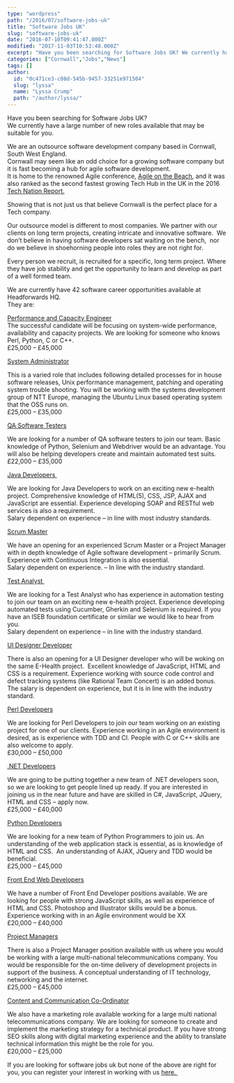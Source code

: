 ```yaml
---
type: "wordpress"
path: "/2016/07/software-jobs-uk"
title: "Software Jobs UK"
slug: "software-jobs-uk"
date: "2016-07-10T09:41:47.000Z"
modified: "2017-11-03T10:53:48.000Z"
excerpt: "Have you been searching for Software Jobs UK? We currently have a large number of new roles available that may be suitable for you. We are an outsource software development company based in Cornwall, South West England. Cornwall may seem like an odd choice for a growing software company but it is fast becoming a hub \[…\]"
categories: ["Cornwall","Jobs","News"]
tags: []
author:
  id: "0c471ce3-c08d-545b-9457-33251e971504"
  slug: "lyssa"
  name: "Lyssa Crump"
  path: "/author/lyssa/"
---
```

Have you been searching for Software Jobs UK?  
We currently have a large number of new roles available that may be suitable for you.

We are an outsource software development company based in Cornwall, South West England.  
Cornwall may seem like an odd choice for a growing software company but it is fast becoming a hub for agile software development.  
It is home to the renowned Agile conference, [Agile on the Beach](http://agileonthebeach.com/), and it was also ranked as the second fastest growing Tech Hub in the UK in the 2016 [Tech Nation Report.  
](http://www.techcityuk.com/wp-content/uploads/2016/02/Tech-Nation-2016_FINAL-ONLINE-1.pdf)

Showing that is not just us that believe Cornwall is the perfect place for a Tech company.

Our outsource model is different to most companies. We partner with our clients on long term projects, creating intricate and innovative software.  We don’t believe in having software developers sat waiting on the bench,  nor do we believe in shoehorning people into roles they are not right for.

Every person we recruit, is recruited for a specific, long term project. Where they have job stability and get the opportunity to learn and develop as part of a well formed team.

We are currently have 42 software career opportunities available at Headforwards HQ.  
They are:

[Performance and Capacity Engineer  
](https://www.headforwards.com/performance-and-capacity-engineer/)The successful candidate will be focusing on system-wide performance, availability and capacity projects. We are looking for someone who knows Perl, Python, C or C++.  
£25,000 – £45,000

[System Administrator  
](https://www.headforwards.com/system-administrator/)

This is a varied role that includes following detailed processes for in house software releases, Unix performance management, patching and operating system trouble shooting. You will be working with the systems development group of NTT Europe, managing the Ubuntu Linux based operating system that the OSS runs on.  
£25,000 – £35,000

[QA Software Testers](https://www.headforwards.com/qa-software-testers/)

We are looking for a number of QA software testers to join our team. Basic knowledge of Python, Selenium and Webdriver would be an advantage. You will also be helping developers create and maintain automated test suits.  
£22,000 – £35,000

[Java Developers ](https://www.headforwards.com/java-developers/)

We are looking for Java Developers to work on an exciting new e-health project. Comprehensive knowledge of HTML(5), CSS, JSP, AJAX and JavaScript are essential. Experience developing SOAP and RESTful web services is also a requirement.  
Salary dependent on experience – in line with most industry standards.

[Scrum Master](https://www.headforwards.com/scrum-master/)

We have an opening for an experienced Scrum Master or a Project Manager with in depth knowledge of Agile software development – primarily Scrum.  
Experience with Continuous Integration is also essential.  
Salary dependent on experience. – In line with the industry standard.

[Test Analyst ](https://www.headforwards.com/test-analyst/)

We are looking for a Test Analyst who has experience in automation testing to join our team on an exciting new e-health project. Experience developing automated tests using Cucumber, Gherkin and Selenium is required. If you have an ISEB foundation certificate or similar we would like to hear from you.  
Salary dependent on experience – in line with the industry standard.

[UI Designer Developer  
](https://www.headforwards.com/ui-designer-developer/)

There is also an opening for a UI Designer developer who will be woking on the same E-Health project.  Excellent knowledge of JavaScript, HTML and CSS is a requirement. Experience working with source code control and defect tracking systems (like Rational Team Concert) is an added bonus.  
The salary is dependent on experience, but it is in line with the industry standard.

[Perl Developers](https://www.headforwards.com/perl-developer/)

We are looking for Perl Developers to join our team working on an existing project for one of our clients. Experience working in an Agile environment is desired, as is experience with TDD and CI. People with C or C++ skills are also welcome to apply.  
£30,000 – £50,000

[.NET Developers](https://www.headforwards.com/net-developer/)

We are going to be putting together a new team of .NET developers soon, so we are looking to get people lined up ready. If you are interested in joining us in the near future and have are skilled in C#, JavaScript, JQuery, HTML and CSS – apply now.  
£25,000 – £40,000  

[Python Developers  
](https://www.headforwards.com/python-developer/)

We are looking for a new team of Python Programmers to join us. An understanding of the web application stack is essential, as is knowledge of HTML and CSS.  An understanding of AJAX, JQuery and TDD would be beneficial.  
£25,000 – £45,000

[Front End Web Developers](https://www.headforwards.com/front-end-web-developer/)

We have a number of Front End Developer positions available. We are looking for people with strong JavaScript skills, as well as experience of HTML and CSS. Photoshop and Illustrator skills would be a bonus. Experience working with in an Agile environment would be XX  
£20,000 – £40,000

[Project Managers](https://www.headforwards.com/project-manager-position/)

There is also a Project Manager position available with us where you would be working with a large multi-national telecommunications company. You would be responsible for the on-time delivery of development projects in support of the business. A conceptual understanding of IT technology, networking and the internet.  
£25,000 – £45,000

[Content and Communication Co-Ordinator](https://www.headforwards.com/content-and-communication-co-ordinator/)

We also have a marketing role available working for a large multi national telecommunications company. We are looking for someone to create and implement the marketing strategy for a technical product. If you have strong SEO skills along with digital marketing experience and the ability to translate technical information this might be the role for you.  
£20,000 – £25,000

If you are looking for software jobs uk but none of the above are right for you, you can register your interest in working with us [here. ](https://www.headforwards.com/careers/application-form/)